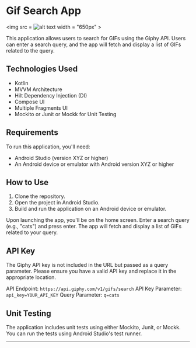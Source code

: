 
# Gif Search App

<img src = ![alt text](https://ibb.co/hLnCW66)  width = "650px" >


This application allows users to search for GIFs using the Giphy API. Users can enter a search query, and the app will fetch and display a list of GIFs related to the query.

## Technologies Used

- Kotlin
- MVVM Architecture
- Hilt Dependency Injection (DI)
- Compose UI
- Multiple Fragments UI
- Mockito or Junit or Mockk for Unit Testing

## Requirements

To run this application, you'll need:

- Android Studio (version XYZ or higher)
- An Android device or emulator with Android version XYZ or higher

## How to Use

1. Clone the repository.
2. Open the project in Android Studio.
3. Build and run the application on an Android device or emulator.

Upon launching the app, you'll be on the home screen. Enter a search query (e.g., "cats") and press enter. The app will fetch and display a list of GIFs related to your query.

## API Key

The Giphy API key is not included in the URL but passed as a query parameter. Please ensure you have a valid API key and replace it in the appropriate location.

API Endpoint: `https://api.giphy.com/v1/gifs/search`
API Key Parameter: `api_key=YOUR_API_KEY`
Query Parameter: `q=cats`

## Unit Testing

The application includes unit tests using either Mockito, Junit, or Mockk. You can run the tests using Android Studio's test runner.

---

